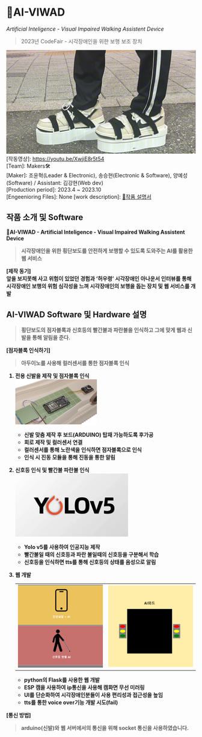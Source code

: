 # 🚦AI-VIWAD
*Artificial Inteligence - Visual Impaired Walking Assistent Device*<br>
> 2023년 CodeFair - 시각장애인을 위한 보행 보조 장치

<img src="\README asses\md - 작품 사진.png" title="AI-VIWAD"></img><br/>
[작동영상]: https://youtu.be/XwjiE8r5t54<br>
[Team]: Makers🛠️<br>
[Maker]: 조윤혁(Leader & Electronic), 송승현(Electronic & Software), 양예성(Software) / Assistant: 김강현(Web dev)<br>
[Production period]: 2023.4 ~ 2023.10<br>
[Engeenioring Files]: None
[work description]: [🔗작품 설명서](https://docs.google.com/document/d/1tyV2fjZkA8JoP6vy9Sr6bMmbAfNee75N/edit?usp=sharing&ouid=107164361597916380257&rtpof=true&sd=true)

## 작품 소개 및 Software

<strong><span style="font-size:big">🦾AI-VIWAD - Artificial Inteligence - Visual Impaired Walking Assistent Device</span><strong>

> 시각장애인을 위한 횡단보도를 안전하게 보행할 수 있도록 도와주는 AI를 활용한 웹 서비스

**[제작 동기]**<br>
앞을 보지못해 사고 위험이 있었던 경험과 ‘허우령’ 시각장애인 아나운서 인터뷰를 통해 시각장애인 보행의 위험 심각성을 느껴 시각장애인의 보행을 돕는 장치 및 웹 서비스를 개발<br>

## AI-VIWAD Software 및 Hardware 설명
>횡단보도의 점자블록과 신호등의 빨간불과 파란불을 인식하고 그에 맞게 웹과 신발을 통해 알림을 준다.

**[점자블록 인식하기]**<br>
>아두이노를 사용해 컬러센서를 통한 점자블록 인식

1. 전용 신발을 제작 및 점자블록 인식<br>
<img src="/README asses/md - 신발 내 장착.png"></img>
    - 신발 맞춤 제작 후 보드(ARDUINO) 탑재 가능하도록 후가공
    - 회로 제작 및 컬러센서 연결
    - 컬러센서를 통해 노란색을 인식하면 점자블록으로 인식
    - 인식 시 진동 모듈을 통해 진동을 통한 알림

2. 신호등 인식 및 빨간불 파란불 인식<br>
<img src="\README asses\md - 욜로 로고.jpg"></img>
    - Yolo v5를 사용하여 인공지능 제작
    - 빨간불일 때의 신호등과 파란 불일때의 신호등을 구분해서 학습
    - 신호등을 인식하면 tts를 통해 신호등의 상태를 음성으로 알림

3. 웹 개발<br>
    <table style="border: none;">
    <tr>
    <td><img src="/README asses/md - 웹 홈화면.png" alt="웹 홈화면" width="300"/></td>
    <td><img src="/README asses/md - 웹 캠화면.png" alt="웹 캠화면" width="300"/></td>
    </tr>
    </table>

    - python의 Flask를 사용한 웹 개발
    - ESP 캠을 사용하여 ip통신을 사용해 캠화면 무선 미러링
    - UI를 단순화하여 시각장애인분들이 사용 편리성과 접근성을 높임
    - tts를 통한 voice over기능 개발 시도(fail)

**[통신 방법]**
> arduino(신발)와 웹 서버에서의 통신을 위해 socket 통신을 사용하였습니다.  